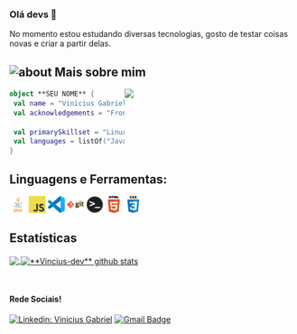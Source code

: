### Olá devs 👋

No momento estou estudando diversas tecnologias, gosto de testar coisas novas e criar a partir delas.

## <img width="45" alt="about" src="https://raw.github.com/elizarov/elizarov/master/about.png"> Mais sobre mim

<img align="right" width="300" src="https://i2.wp.com/allhtaccess.info/wp-content/uploads/2018/03/programming.gif?fit=1281%2C716&ssl=1" />

```kotlin
object **SEU NOME** {
 val name = "Vinicius Gabriel"
 val acknowledgements = "Front-End"
 
 val primarySkillset = "Linux, Redes, Boa comunicação, Comprometimento"
 val languages = listOf("Java","JavaScript", "React", "Node") 
}
```

## **Linguagens e Ferramentas:**  

<code><img height="30" src="https://raw.githubusercontent.com/github/explore/80688e429a7d4ef2fca1e82350fe8e3517d3494d/topics/java/java.png"></code>
<code><img height="30" src="https://raw.githubusercontent.com/github/explore/80688e429a7d4ef2fca1e82350fe8e3517d3494d/topics/javascript/javascript.png"></code>
<code><img height="30" src="https://raw.githubusercontent.com/github/explore/80688e429a7d4ef2fca1e82350fe8e3517d3494d/topics/visual-studio-code/visual-studio-code.png"></code>
<code><img height="30" src="https://raw.githubusercontent.com/github/explore/80688e429a7d4ef2fca1e82350fe8e3517d3494d/topics/git/git.png"></code>
<code><img height="30" src="https://raw.githubusercontent.com/github/explore/80688e429a7d4ef2fca1e82350fe8e3517d3494d/topics/terminal/terminal.png"></code>
<code><img height="30" src="https://raw.githubusercontent.com/github/explore/80688e429a7d4ef2fca1e82350fe8e3517d3494d/topics/html/html.png"></code>
<code><img height="30" src="https://raw.githubusercontent.com/github/explore/80688e429a7d4ef2fca1e82350fe8e3517d3494d/topics/css/css.png"></code>


## **Estatísticas**

<a href="https://github.com/Vincius-dev">
  <img align="center" src="https://github-readme-stats.vercel.app/api/top-langs/?username=Vincius-dev&theme=dracula&hide_langs_below=1" />
</a>

<a href="https://github.com/Gurupreet">
 <img align="center" src="https://github-readme-stats.vercel.app/api?username=Vincius-dev&show_icons=true&theme=dracula&line_height=27" alt="**Vincius-dev** github stats"/>
</a>

[website]: https://codedev.ga/
[linkedin]: https://www.linkedin.com/in/SEULINKEDIN/
<br>

#### Rede Sociais!

[![Linkedin: Vinicius Gabriel](https://img.shields.io/badge/-ViniciusGabriel-blue?style=flat-square&logo=Linkedin&logoColor=white&link=https://www.linkedin.com/in/vin%C3%ADcius-gabriel-8336321b6)]([https://www.linkedin.com/in/vin%C3%ADcius-gabriel-8336321b6])
[![Gmail Badge](https://img.shields.io/badge/-vinicius.fariascontato@gmail.com-006bed?style=flat-square&logo=Gmail&logoColor=white&link=mailto:vinicius.fariascontato@gmail.com)](mailto:vinicius.fariascontato@gmail.com)
